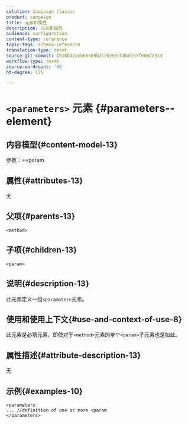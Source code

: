 ```yaml
---
solution: Campaign Classic
product: campaign
title: 元素和属性
description: 元素和属性
audience: configuration
content-type: reference
topic-tags: schema-reference
translation-type: tm+mt
source-git-commit: 1818bd2aeb60689b2ce0e59cb0bd157f000de513
workflow-type: tm+mt
source-wordcount: '45'
ht-degree: 17%

---
```



# `<parameters>` 元素  {#parameters--element}

## 内容模型{#content-model-13}

参数：==param

## 属性{#attributes-13}

无

## 父项{#parents-13}

`<method>`

## 子项{#children-13}

`<param>`

## 说明{#description-13}

此元素定义一组`<parameter>`元素。

## 使用和使用上下文{#use-and-context-of-use-8}

此元素是必填元素，即使对于`<method>`元素的单个`<param>`子元素也是如此。

## 属性描述{#attribute-description-13}

无

## 示例{#examples-10}

```
<parameters
... //definition of one or more <param
</parameters>
```
